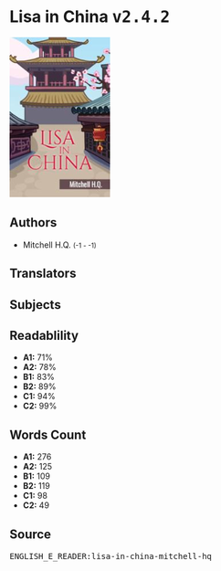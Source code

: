 # Lisa in China <kbd>v2.4.2</kbd>

![](./cover.medium.jpg "")

## Authors


 - Mitchell H.Q. <small>(-1 - -1)</small>

## Translators



## Subjects



## Readablility


 - **A1:** 71%
 - **A2:** 78%
 - **B1:** 83%
 - **B2:** 89%
 - **C1:** 94%
 - **C2:** 99%

## Words Count


 - **A1:** 276
 - **A2:** 125
 - **B1:** 109
 - **B2:** 119
 - **C1:** 98
 - **C2:** 49

## Source


<kbd>ENGLISH_E_READER:lisa-in-china-mitchell-hq</kbd>
